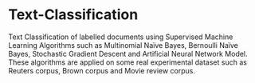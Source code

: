 # Text-Classification
Text Classification of labelled documents using Supervised Machine Learning Algorithms such as Multinomial Naïve Bayes, Bernoulli Naïve Bayes, Stochastic Gradient Descent and Artificial Neural Network Model. These algorithms are applied on some real experimental dataset such as Reuters corpus, Brown corpus and Movie review corpus. 
